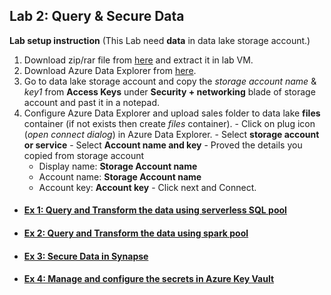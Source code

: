 ## Lab 2: Query & Secure Data
  **Lab setup instruction** (This Lab need **data** in data lake storage account.)
  1. Download zip/rar file from [here](https://github.com/pankajcloudthat/azdata/blob/main/data/sales.rar) and extract it in lab VM.
  2. Download Azure Data Explorer from [here](https://azure.microsoft.com/en-in/products/storage/storage-explorer).
  3. Go to data lake storage account and copy the *storage account name* & *key1* from **Access Keys** under **Security + networking** blade of storage account and past it in a notepad.
  4. Configure Azure Data Explorer and upload sales folder to data lake **files** container (if not exists then create *files* container).
    - Click on plug icon (*open connect dialog*) in Azure Data Explorer.
    - Select **storage account or service**
    - Select **Account name and key**
    - Proved the details you copied from storage account
      - Display name: **Storage Account name**
      - Account name: **Storage Account name**
      - Account key: **Account key**
    - Click next and Connect.
   
- #### [Ex 1: Query and Transform the data using serverless SQL pool](lab/Query%20and%20Transform%20the%20data%20using%20serverless%20SQL%20pool.pdf)
- #### [Ex 2: Query and Transform the data using spark pool](lab/Query%20and%20Transform%20the%20data%20using%20spark%20pool.pdf)
- #### [Ex 3: Secure Data in Synapse](lab/Secure%20Data%20in%20Synapse.pdf)
- #### [Ex 4: Manage and configure the secrets in Azure Key Vault](lab/Manage%20and%20configure%20the%20secrets%20in%20Azure%20Key%20Vault.pdf)
